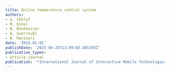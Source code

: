 ```yaml
---
title: Online temperature control system
authors:
- A. Ikhlef
- M. Kihel
- B. Boukhezzar
- A. Guerroudj
- N. Mansouri
date: '2015-01-01'
publishDate: '2025-04-25T13:09:03.485705Z'
publication_types:
- article-journal
publication: '*International Journal of Interactive Mobile Technologies (IJIM)*'
---
```

